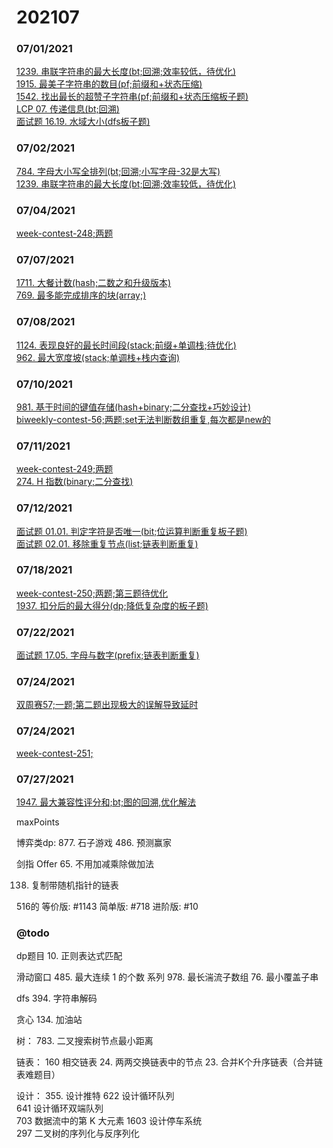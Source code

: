 # 202107

### 07/01/2021
[1239. 串联字符串的最大长度(bt;回溯;效率较低，待优化)](../../java/org/rongjoker/backtrack/MaxLength1239.java)<br>
[1915. 最美子字符串的数目(pf;前缀和+状态压缩)](../../java/org/rongjoker/prefix/WonderfulSubstrings1915.java)<br>
[1542. 找出最长的超赞子字符串(pf;前缀和+状态压缩板子题)](../../java/org/rongjoker/prefix/LongestAwesome1542.java)<br>
[LCP 07. 传递信息(bt;回溯)](../../java/org/rongjoker/backtrack/NumWays07.java)<br>
[面试题 16.19. 水域大小(dfs板子题)](../../java/org/rongjoker/ds/PondSizes.java)<br>



### 07/02/2021
[784. 字母大小写全排列(bt;回溯;小写字母-32是大写)](../../java/org/rongjoker/backtrack/LetterCasePermutation784.java)<br>
[1239. 串联字符串的最大长度(bt;回溯;效率较低，待优化)](../../java/org/rongjoker/backtrack/MaxLength1239.java)<br>


### 07/04/2021
[week-contest-248;两题](../../java/org/rongjoker/contest/week248)<br>


### 07/07/2021
[1711. 大餐计数(hash;二数之和升级版本)](../../java/org/rongjoker/array/CountGoodMeals1711.java)<br>
[769. 最多能完成排序的块(array;)](../../java/org/rongjoker/array/MaxChunksToSorted769.java)<br>


### 07/08/2021
[1124. 表现良好的最长时间段(stack;前缀+单调栈;待优化)](../../java/org/rongjoker/stack/LongestWPI1124.java)<br>
[962. 最大宽度坡(stack;单调栈+栈内查询)](../../java/org/rongjoker/stack/MaxWidthRamp962.java)<br>



### 07/10/2021
[981. 基于时间的键值存储(hash+binary;二分查找+巧妙设计)](../../java/org/rongjoker/array/TimeMap.java)<br>
[biweekly-contest-56;两题;set无法判断数组重复,每次都是new的](../../java/org/rongjoker/contest/biweekly56)<br>


### 07/11/2021
[week-contest-249;两题](../../java/org/rongjoker/contest/week249)<br>
[274. H 指数(binary;二分查找)](../../java/org/rongjoker/binarysearch/Hindex274.java)<br>

### 07/12/2021
[面试题 01.01. 判定字符是否唯一(bit;位运算判断重复板子题)](../../java/org/rongjoker/bit/IsUnique.java)<br>
[面试题 02.01. 移除重复节点(list;链表判断重复)](../../java/org/rongjoker/list/RemoveDuplicateNodes.java)<br>


### 07/18/2021
[week-contest-250;两题;第三题待优化](../../java/org/rongjoker/contest/week250)<br>
[1937. 扣分后的最大得分(dp;降低复杂度的板子题)](../../java/org/rongjoker/dp/target/MaxPoints1937.java)<br>


### 07/22/2021
[面试题 17.05.  字母与数字(prefix;链表判断重复)](../../java/org/rongjoker/prefix/FindLongestSubarray.java)<br>


### 07/24/2021
[双周赛57;一题;第二题出现极大的误解导致延时](../../java/org/rongjoker/contest/biweekly57)<br>

### 07/24/2021
[week-contest-251;](../../java/org/rongjoker/contest/week251)<br>


### 07/27/2021
[1947. 最大兼容性评分和;bt;图的回溯,优化解法](../../java/org/rongjoker/backtrack/MaxCompatibilitySum1947.java)<br>



maxPoints

博弈类dp:
877. 石子游戏
486. 预测赢家

剑指 Offer 65. 不用加减乘除做加法


138. 复制带随机指针的链表

516的
等价版: #1143
简单版: #718
进阶版: #10



### @todo

dp题目
10. 正则表达式匹配


滑动窗口
485. 最大连续 1 的个数 系列
978. 最长湍流子数组
76. 最小覆盖子串




dfs
394. 字符串解码



贪心
134. 加油站

树：
783. 二叉搜索树节点最小距离

链表：
     160
     相交链表
     24. 两两交换链表中的节点
    23. 合并K个升序链表（合并链表难题目）

设计：
355. 设计推特
     622
     设计循环队列  
     641
     设计循环双端队列  
     703
     数据流中的第 K 大元素
     1603
     设计停车系统  
     297
     二叉树的序列化与反序列化  










